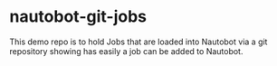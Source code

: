 # nautobot-git-jobs

This demo repo is to hold Jobs that are loaded into Nautobot via a git repository showing has easily a job can be added to Nautobot.
